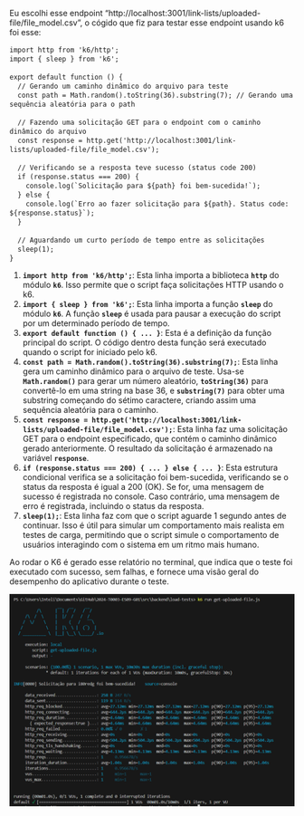 Eu escolhi esse endpoint “http://localhost:3001/link-lists/uploaded-file/file_model.csv”, o cógido que fiz para testar esse endpoint usando k6 foi esse:

```
import http from 'k6/http';
import { sleep } from 'k6';

export default function () {
  // Gerando um caminho dinâmico do arquivo para teste
  const path = Math.random().toString(36).substring(7); // Gerando uma sequência aleatória para o path
  
  // Fazendo uma solicitação GET para o endpoint com o caminho dinâmico do arquivo
  const response = http.get('http://localhost:3001/link-lists/uploaded-file/file_model.csv');
    
  // Verificando se a resposta teve sucesso (status code 200)
  if (response.status === 200) {
    console.log(`Solicitação para ${path} foi bem-sucedida!`);
  } else {
    console.log(`Erro ao fazer solicitação para ${path}. Status code: ${response.status}`);
  }

  // Aguardando um curto período de tempo entre as solicitações
  sleep(1);
}
```

1. **`import http from 'k6/http';`**: Esta linha importa a biblioteca **`http`** do módulo **`k6`**. Isso permite que o script faça solicitações HTTP usando o k6.
2. **`import { sleep } from 'k6';`**: Esta linha importa a função **`sleep`** do módulo **`k6`**. A função **`sleep`** é usada para pausar a execução do script por um determinado período de tempo.
3. **`export default function () { ... }`**: Esta é a definição da função principal do script. O código dentro desta função será executado quando o script for iniciado pelo k6.
4. **`const path = Math.random().toString(36).substring(7);`**: Esta linha gera um caminho dinâmico para o arquivo de teste. Usa-se **`Math.random()`** para gerar um número aleatório, **`toString(36)`** para convertê-lo em uma string na base 36, e **`substring(7)`** para obter uma substring começando do sétimo caractere, criando assim uma sequência aleatória para o caminho.
5. **`const response = http.get('http://localhost:3001/link-lists/uploaded-file/file_model.csv');`**: Esta linha faz uma solicitação GET para o endpoint especificado, que contém o caminho dinâmico gerado anteriormente. O resultado da solicitação é armazenado na variável **`response`**.
6. **`if (response.status === 200) { ... } else { ... }`**: Esta estrutura condicional verifica se a solicitação foi bem-sucedida, verificando se o status da resposta é igual a 200 (OK). Se for, uma mensagem de sucesso é registrada no console. Caso contrário, uma mensagem de erro é registrada, incluindo o status da resposta.
7. **`sleep(1);`**: Esta linha faz com que o script aguarde 1 segundo antes de continuar. Isso é útil para simular um comportamento mais realista em testes de carga, permitindo que o script simule o comportamento de usuários interagindo com o sistema em um ritmo mais humano.

Ao rodar o K6 é gerado esse relatório no terminal, que indica que o teste foi executado com sucesso, sem falhas, e fornece uma visão geral do desempenho do aplicativo durante o teste.

![Descrição da imagem](assets\Untitled.png)
